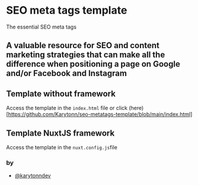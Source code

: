 # SEO meta tags template

The essential SEO meta tags

## A valuable resource for SEO and content marketing strategies that can make all the difference when positioning a page on Google and/or Facebook and Instagram


## Template without framework

Access the template in the ```index.html``` file or click (here)[https://github.com/Karytonn/seo-metatags-template/blob/main/index.html]

## Template NuxtJS framework

Access the template in the ```nuxt.config.js```file

### by

- [@karytonndev](https://github.com/Karytonn)

